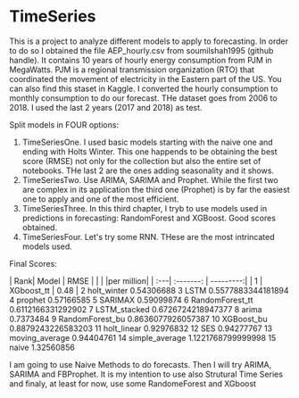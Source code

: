 # TimeSeries
This is a project to analyze different models to apply to forecasting. In order to do so I obtained the file AEP_hourly.csv from soumilshah1995 (github handle). It contains 10 years of hourly energy consumption from PJM in MegaWatts. PJM is a regional transmission organization (RTO) that coordinated the movement  of electricity in the Eastern part of the US. You can also find this staset in Kaggle. I converted the hourly consumption to monthly consumption to do our forecast. THe dataset goes from 2006 to 2018. I used the last 2 years (2017 and 2018) as test.

 Split models in FOUR options:
 1. TimeSeriesOne. I used basic models starting with the naive one and ending with Holts Winter. This one happends to be obtaining the best score (RMSE) not only for the collection but also the entire set of notebooks. THe last 2 are the ones adding seasonality and it shows.
 2. TimeSeriesTwo. Use ARIMA, SARIMA and Prophet. While the first two are complex in its application the third one (Prophet) is by far the easiest one to apply and one of the most efficient.
 3. TimeSeriesThree. In this third chapter, I tryb to use models used in predictions in forecasting: RandomForest and XGBoost. Good scores obtained.
 4. TimeSeriesFour. Let's try some RNN. THese are the most intrincated models used.

Final Scores:

| Rank|   Model         |    RMSE   |
|     |                 |per million|
| :---| :-------:       | ---------:|
|  1  | XGboost_tt      |	0.48    |
2	holt_winter	0.54306688
3	LSTM	0.5577883344181894
4	prophet	0.57166585
5	SARIMAX	0.59099874
6	RandomForest_tt	0.6112166331292902
7	LSTM_stacked	0.6726724218947377
8	arima	0.7373484
9	RandomForest_bu	0.8636077926057387
10	XGBoost_bu	0.8879243226583203
11	holt_linear	0.92976832
12	SES	0.94277767
13	moving_average	0.94404761
14	simple_average	1.1221768799999998
15	naive	1.32560856

I am going to use Naive Methods to do forecasts. Then I will try ARIMA, SARIMA and FBProphet.
It is my intention to use also Strutural Time Series and finaly, at least for now, use some RandomeForest and XGboost

